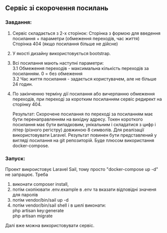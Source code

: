## Сервіс зі скорочення посилань

### Завдання:
1. Сервіс складається з 2-х сторінок:
   Сторінка з формою для введення посилання + параметри (обмеження
   переходів, час життя)  
   Сторінка 404 (якщо посилання більше не дійсне)
2. У якості дизайну використовується bootstrap.
3. Всі посилання мають наступні параметри:  
   3.1 Обмеження переходів - максимальна кількість переходів за посиланням. 0 = без обмеження  
   3.2 Час життя посилання - задається користувачем, але не більше 24 годин.
4. По закінченню терміну дії посилання або вичерпанню обмеження переходів, при
   переході за коротким посиланням сервіс редирект на сторінку 404.

   Результат:
   Скорочене посилання по переході за посиланням має бути перенаправленням на
   вихідну адресу.
   Токен короткого посилання має бути випадковим, унікальним і складатися з цифр і
   літер (різного регістру) довжиною 8 символів.
   Для реалізації використовувати Laravel.
   Результат повинен бути представлений у вигляді посилання на git репозиторій.
   Буде плюсом використання docker-compose.

### Запуск:
Проект викроистовує Laravel Sail, тому просто "docker-compose up -d" не запрацює. Треба  
1. виконати composer install,  
2. потім скопіювати .env.example в .env та вказати відповідні значеня для паролів  
3. потім vendor/bin/sail up -d  
4. потім vendor/bin/sail shell і в шелі виконати:   
     php artisan key:generate  
     php artisan migrate

Далі вже можна використовувати сервіс.
